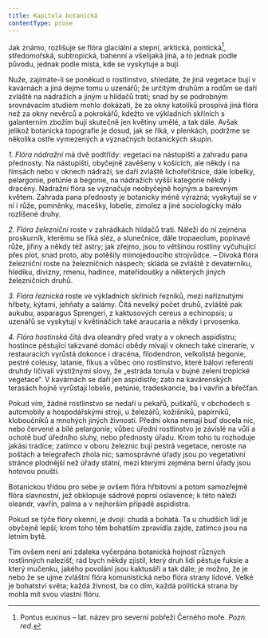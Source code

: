 ```yaml
---
title: Kapitola botanická
contentType: prose
---
```


<section>

Jak známo, rozlišuje se flóra glaciální a stepní, arktická, pontická[^11], středomořská, subtropická, bahenní a všelijaká jiná, a to jednak podle původu, jednak podle místa, kde se vyskytuje a bují.

Nuže, zajímáte-li se poněkud o rostlinstvo, shledáte, že jiná vegetace bují v kavárnách a jiná dejme tomu u uzenářů; že určitým druhům a rodům se daří zvláště na nádražích a jiným u hlídačů trati; snad by se podrobným srovnávacím studiem mohlo dokázati, že za okny katolíků prospívá jiná flóra než za okny nevěrců a pokrokářů, kdežto ve výkladních skříních s galanterním zbožím bují skutečně jen květiny umělé, a tak dále. Avšak jelikož botanická topografie je dosud, jak se říká, v plenkách, podržme se několika ostře vymezených a význačných botanických skupin.

_1\. Flóra nádražní_ má dvě podtřídy: vegetaci na nástupišti a zahradu pana přednosty. Na nástupišti, obyčejně zavěšeny v košících, ale někdy i na římsách nebo v oknech nádraží, se daří zvláště lichořeřišnice, dále lobelky, pelargonie, petúnie a begonie, na nádražích vyšší kategorie někdy i dracény. Nádražní flóra se vyznačuje neobyčejně hojným a barevným květem. Zahrada pana přednosty je botanicky méně výrazná; vyskytují se v ní i růže, pomněnky, macešky, lobelie, zimolez a jiné sociologicky málo rozlišené druhy.

_2\. Flóra železniční_ roste v zahrádkách hlídačů trati. Náleží do ní zejména proskurník, kterému se říká sléz, a slunečnice, dále tropaeolum, popínavé růže, jiřiny a někdy též astry; jak zřejmo, jsou to většinou rostliny vyčuhující přes plot, snad proto, aby potěšily mimojedoucího strojvůdce. – Divoká flóra železniční roste na železničních náspech; skládá se zvláště z devaterníku, hledíku, divizny, rmenu, hadince, mateřídoušky a některých jiných železničních druhů.

_3\. Flóra řeznická_ roste ve výkladních skříních řezníků, mezi naříznutými hřbety, kýtami, jehňaty a salámy. Čítá nevelký počet druhů, zvláště pak aukubu, asparagus Sprengeri, z kaktusových cereus a echinopsis; u uzenářů se vyskytují v květináčích také araucaria a někdy i prvosenka.

_4\. Flóra hostinská_ čítá dva oleandry před vraty a v oknech aspidistru; hostince pěstující takzvané domácí obědy mívají v oknech také cinerarie, v restauracích vyrůstá dokonce i dracéna, filodendron, velkolistá begonie, pestré coleusy, latanie, fíkus a vůbec ono rostlinstvo, které báloví referenti druhdy líčívali výstižnými slovy, že „estráda tonula v bujné zeleni tropické vegetace“. V kavárnách se daří jen aspidistře; zato na kavárenských terasách hojně vyrůstají lobelie, petúnie, tradeskancie, ba i vavřín a břečťan.

Pokud vím, žádné rostlinstvo se nedaří u pekařů, puškařů, v obchodech s automobily a hospodářskými stroji, u železářů, kožišníků, papírníků, kloboučníků a mnohých jiných živností. Přední okna nemají buď docela nic, nebo červené a bílé pelargonie; vůbec úřední rostlinstvo je závislé na vůli a ochotě buď úředního sluhy, nebo přednosty úřadu. Krom toho tu rozhoduje jakási tradice; zatímco v oboru železnic bují pestrá vegetace, neroste na poštách a telegrafech zhola nic; samosprávné úřady jsou po vegetativní stránce plodnější než úřady státní, mezi kterými zejména berní úřady jsou hotovou pouští.

Botanickou třídou pro sebe je ovšem flóra hřbitovní a potom samozřejmě flóra slavnostní, jež obklopuje sádrové poprsí oslavence; k této náleží oleandr, vavřín, palma a v nejhorším případě aspidistra.

Pokud se týče flóry okenní, je dvojí: chudá a bohatá. Ta u chudších lidí je obyčejně lepší; krom toho těm bohatším zpravidla zajde, zatímco jsou na letním bytě.

Tím ovšem není ani zdaleka vyčerpána botanická hojnost různých rostlinných nalezišť; rád bych někdy zjistil, který druh lidí pěstuje fuksie a který mučenku, jakého povolání jsou kaktusáři a tak dále; je možno, že je nebo že se ujme zvláštní flóra komunistická nebo flóra strany lidové. Velké je bohatství světa; každá živnost, ba co dím, každá politická strana by mohla mít svou vlastní flóru.

</section>

[^1]: Trvalky. _Pozn. red._

[^2]: Odnož. _Pozn. red._

[^3]: Pověrečné zaříkávání. _Pozn. red._

[^4]: Hněv opěvuj, bohyně. _Pozn. red._

[^5]: Kyselá slatinná zemina, rašelina. _Pozn. red._

[^6]: Rašeliník. _Pozn. red._

[^7]: Krondaro/kromdar – lejno. _Pozn. red._

[^8]: Shawl (angl.) – pléd, přehoz. _Pozn. red._

[^9]: Pochodové tempo. _Pozn. red._

[^10]: Odnož, řízek. _Pozn. red._

[^11]: Pontus euxinus – lat. název pro severní pobřeží Černého moře. _Pozn. red_.

[^12]: Zvyková pravidla. _Pozn. red._

[^13]: Kněžská pokrývka hlavy. _Pozn. red._

[^14]: Sečná i bodná orientální zbraň se zahnutou čepelí. _Pozn. red._

[^15]: Kybelé – v řec. mytologii maloasijská bohyně uctívaná jako „velká matka bohů a všeho živého“. _Pozn. red._

[^16]: Hromadný nástup. _Pozn. red._

[^17]: Lámavá, křehká. _Pozn. red._

[^18]: Arne Novák (1880–1939), literární kritik a historik. _Pozn. red._

[^19]: Zdeněk Nejedlý (1878–1962), historik, muzikolog, umělecký kritik, politik, později ministr školství (ve funkci v letech 1945–1946, 1948–1953). _Pozn. red._

[^20]: Rojnice, z. něm. Schwarmlinie, tj. rozmístění bojové jednotky v řadě. _Pozn. red._
